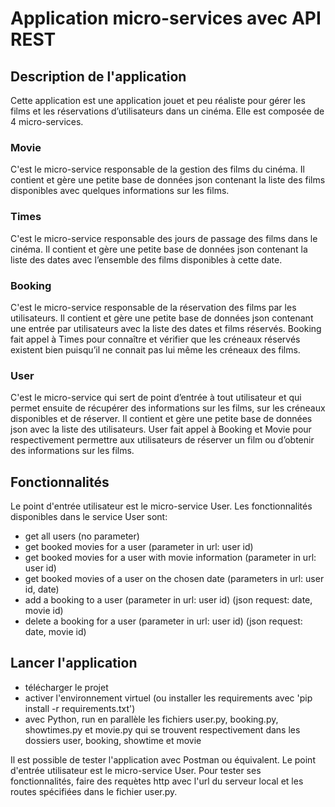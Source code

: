 # Application micro-services avec API REST
## Description de l'application
Cette application est une application jouet et peu réaliste pour gérer les films et les réservations d’utilisateurs dans un cinéma. Elle est composée de 4 micro-services.

### Movie
C'est le micro-service responsable de la gestion des films du cinéma. Il contient et gère une petite base de données json contenant la liste des films disponibles avec quelques informations sur les films.

### Times
C'est le micro-service responsable des jours de passage des films dans le cinéma. Il contient et gère une petite base de données json contenant la liste des dates avec l’ensemble des films disponibles à cette date.

### Booking
C'est le micro-service responsable de la réservation des films par les utilisateurs. Il contient et gère une petite base de données json contenant une entrée par utilisateurs avec la liste des dates et films réservés. Booking fait appel à Times pour connaître et vérifier que les créneaux réservés existent bien puisqu’il ne connait pas lui même les créneaux des films.

### User
C'est le micro-service qui sert de point d’entrée à tout utilisateur et qui permet ensuite de récupérer des informations sur les films, sur les créneaux disponibles et de réserver. Il contient et gère une petite base de données json avec la liste des utilisateurs. User fait appel à Booking et Movie pour respectivement permettre aux utilisateurs de réserver un film ou d’obtenir des informations sur les films.

## Fonctionnalités 
Le point d'entrée utilisateur est le micro-service User. Les fonctionnalités disponibles dans le service User sont:
- get all users (no parameter)
- get booked movies for a user (parameter in url: user id)
- get booked movies for a user with movie information (parameter in url: user id)
- get booked movies of a user on the chosen date (parameters in url: user id, date)
- add a booking to a user (parameter in url: user id) (json request: date, movie id)
- delete a booking for a user (parameter in url: user id) (json request: date, movie id)

## Lancer l'application
- télécharger le projet
- activer l'environnement virtuel (ou installer les requirements avec 'pip install -r requirements.txt')
- avec Python, run en parallèle les fichiers user.py, booking.py, showtimes.py et movie.py qui se trouvent respectivement dans les dossiers user, booking, showtime et movie

Il est possible de tester l'application avec Postman ou équivalent. Le point d'entrée utilisateur est le micro-service User. Pour tester ses fonctionnalités, faire des requètes http avec l'url du serveur local et les routes spécifiées dans le fichier user.py.
